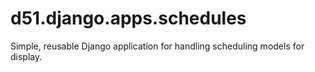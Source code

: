 d51.django.apps.schedules
=========================
Simple, reusable Django application for handling scheduling models for display.
